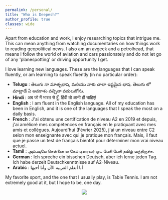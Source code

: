 ```yaml
---
permalink: /personal/
title: "Who is Deepesh?"
author_profile: true
classes: wide
---
```


Apart from education and work, I enjoy researching topics that intrigue me. This can mean anything from watching documentaries on how things work to reading geopolitical news. I also am an avgeek and a petrolhead, that means I follow the world of aviation and cars passionately and do not let go of any 'planespotting' or driving opportunity I get.

I love learning new languages. These are the languages that I can speak fluently, or am learning to speak fluently (in no particular order):

- **Telugu**      : తెలుగు నా మాతృభాష, మరియు నాకు చాలా ఇష్టమైన భాష. తెలుగు లో మాట్లాడే ఏ అవకాశం వచ్చినా వదులుకోను.
- **Hindi**       : अब जो मैं भारत से हूँ, हिंदी तो आनी ही चाहिए!  
- **English**     : I am fluent in the English language. All of my education has been in English, and it is one of the languages that I speak the most on a daily basis. 
- **French**      : J'ai obtenu une certification de niveau A2 en 2019 et depuis, j'ai amélioré mes compétences en français en le pratiquant avec mes amis et collègues. Aujourd'hui (Février 2025), j'ai un niveau entre C2 selon mon enseignante avec qui je pratique mon français. Mais, il faut que je passe un test de français bientôt pour déterminer mon vrai niveau actuel.
- **Tamil**       : அப்படியே சென்னை ல கேப் டிரைவர் ஓட பேசி பேசி தமிழ் வந்திருச்சு.
- **German**      : Ich spreche ein bisschen Deutsch, aber ich lerne jeden Tag. Ich habe derzeit Deutschkenntnisse auf A2-Niveau.
- **Arabic**      : أنا أتعلم العربية الآن وأنا أحبها

My favorite sport, and the one that I usually play, is Table Tennis. I am not extremely good at it, but I hope to be, one day.

<!-- img align="justify" src="https://saideepesh.github.io/files/TT.gif?raw=true" alt="Photo" style="width: 300px; border-radius: 10px; padding: 8px 8px 8px 8px"/> -->

<p align="center">
  <img src="https://saideepesh.github.io/files/tt_lq.gif?raw=true">
</p>
